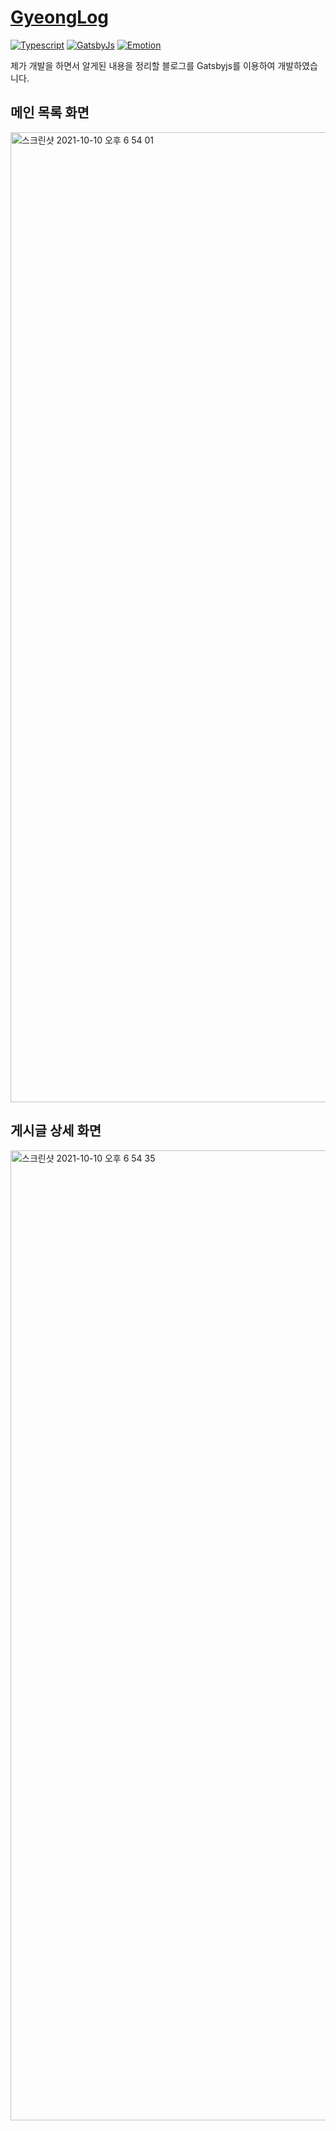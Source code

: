 # [GyeongLog](https://ogt-blog.netlify.app/list/)

[![Typescript](https://img.shields.io/badge/Typescript-v4.1-blue.svg)](https://www.typescriptlang.org/)
[![GatsbyJs](https://img.shields.io/badge/GatsbyJs-v3.14-purple.svg)](https://www.gatsbyjs.com/)
[![Emotion](https://img.shields.io/badge/Emotion-v3.14-pink.svg)](https://emotion.sh/docs/introduction)

제가 개발을 하면서 알게된 내용을 정리할 블로그를 Gatsbyjs를 이용하여 개발하였습니다.

## 메인 목록 화면

<img width="1552" alt="스크린샷 2021-10-10 오후 6 54 01" src="https://user-images.githubusercontent.com/20200820/136690912-433d6ee5-c53d-4850-b0a1-7bc1f6ddbf1c.png">

## 게시글 상세 화면

<img width="1552" alt="스크린샷 2021-10-10 오후 6 54 35" src="https://user-images.githubusercontent.com/20200820/136690937-0e8e336b-ae74-4aa6-b696-f229ad2043b8.png">
